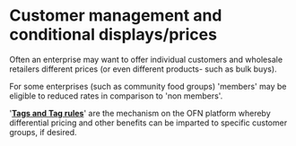 # Customer management and conditional displays/prices

Often an enterprise may want to offer individual customers and wholesale retailers different prices \(or even different products- such as bulk buys\).

For some enterprises \(such as community food groups\) 'members' may be eligible to reduced rates in comparison to 'non members'.

'[**Tags and Tag rules**](tags-and-tag-rules.md)' are the mechanism on the OFN platform whereby differential pricing and other benefits can be imparted to specific customer groups, if desired.

